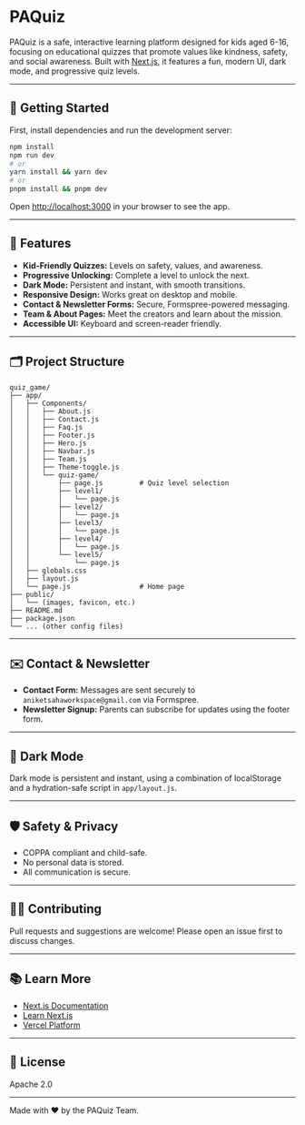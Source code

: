 # PAQuiz

PAQuiz is a safe, interactive learning platform designed for kids aged 6-16, focusing on educational quizzes that promote values like kindness, safety, and social awareness. Built with [Next.js](https://nextjs.org), it features a fun, modern UI, dark mode, and progressive quiz levels.

---

## 🚀 Getting Started

First, install dependencies and run the development server:

```bash
npm install
npm run dev
# or
yarn install && yarn dev
# or
pnpm install && pnpm dev
```

Open [http://localhost:3000](http://localhost:3000) in your browser to see the app.

---

## 🧩 Features

- **Kid-Friendly Quizzes:** Levels on safety, values, and awareness.
- **Progressive Unlocking:** Complete a level to unlock the next.
- **Dark Mode:** Persistent and instant, with smooth transitions.
- **Responsive Design:** Works great on desktop and mobile.
- **Contact & Newsletter Forms:** Secure, Formspree-powered messaging.
- **Team & About Pages:** Meet the creators and learn about the mission.
- **Accessible UI:** Keyboard and screen-reader friendly.

---

## 🗂️ Project Structure

```
quiz_game/
├── app/
│   ├── Components/
│   │   ├── About.js
│   │   ├── Contact.js
│   │   ├── Faq.js
│   │   ├── Footer.js
│   │   ├── Hero.js
│   │   ├── Navbar.js
│   │   ├── Team.js
│   │   ├── Theme-toggle.js
│   │   └── quiz-game/
│   │       ├── page.js         # Quiz level selection
│   │       ├── level1/
│   │       │   └── page.js
│   │       ├── level2/
│   │       │   └── page.js
│   │       ├── level3/
│   │       │   └── page.js
│   │       ├── level4/
│   │       │   └── page.js
│   │       └── level5/
│   │           └── page.js
│   ├── globals.css
│   ├── layout.js
│   └── page.js                 # Home page
├── public/
│   └── (images, favicon, etc.)
├── README.md
├── package.json
└── ... (other config files)
```

---

## ✉️ Contact & Newsletter

- **Contact Form:** Messages are sent securely to `aniketsahaworkspace@gmail.com` via Formspree.
- **Newsletter Signup:** Parents can subscribe for updates using the footer form.

---

## 🌙 Dark Mode

Dark mode is persistent and instant, using a combination of localStorage and a hydration-safe script in `app/layout.js`.

---

## 🛡️ Safety & Privacy

- COPPA compliant and child-safe.
- No personal data is stored.
- All communication is secure.

---

## 👨‍💻 Contributing

Pull requests and suggestions are welcome! Please open an issue first to discuss changes.

---

## 📚 Learn More

- [Next.js Documentation](https://nextjs.org/docs)
- [Learn Next.js](https://nextjs.org/learn)
- [Vercel Platform](https://vercel.com/new?utm_medium=default-template&filter=next.js&utm_source=create-next-app&utm_campaign=create-next-app-readme)

---

## 📝 License

Apache 2.0

---

Made with ❤️ by the PAQuiz Team.
